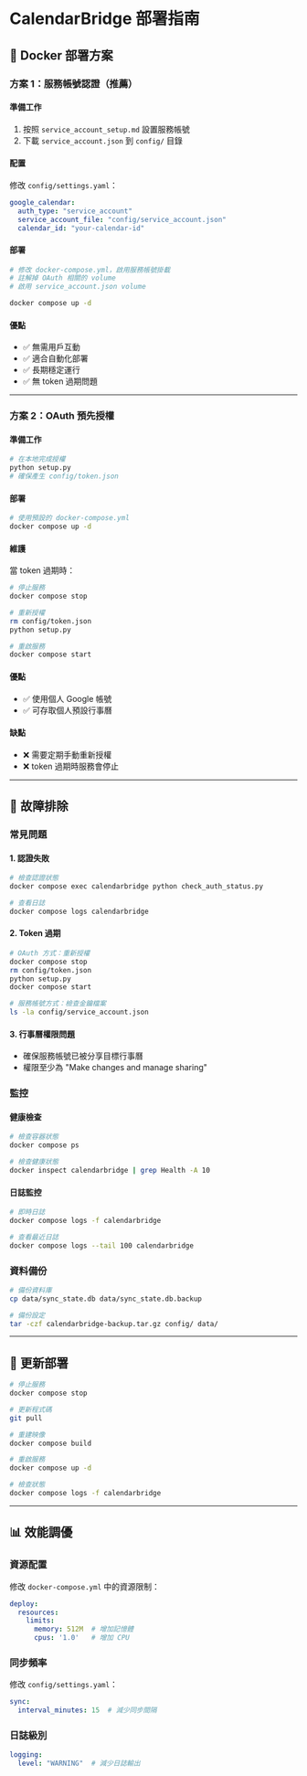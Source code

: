 # CalendarBridge 部署指南

## 🚀 Docker 部署方案

### 方案 1：服務帳號認證（推薦）

#### 準備工作
1. 按照 `service_account_setup.md` 設置服務帳號
2. 下載 `service_account.json` 到 `config/` 目錄

#### 配置
修改 `config/settings.yaml`：
```yaml
google_calendar:
  auth_type: "service_account"
  service_account_file: "config/service_account.json"
  calendar_id: "your-calendar-id"
```

#### 部署
```bash
# 修改 docker-compose.yml，啟用服務帳號掛載
# 註解掉 OAuth 相關的 volume
# 啟用 service_account.json volume

docker compose up -d
```

#### 優點
- ✅ 無需用戶互動
- ✅ 適合自動化部署
- ✅ 長期穩定運行
- ✅ 無 token 過期問題

---

### 方案 2：OAuth 預先授權

#### 準備工作
```bash
# 在本地完成授權
python setup.py
# 確保產生 config/token.json
```

#### 部署
```bash
# 使用預設的 docker-compose.yml
docker compose up -d
```

#### 維護
當 token 過期時：
```bash
# 停止服務
docker compose stop

# 重新授權
rm config/token.json
python setup.py

# 重啟服務
docker compose start
```

#### 優點
- ✅ 使用個人 Google 帳號
- ✅ 可存取個人預設行事曆

#### 缺點
- ❌ 需要定期手動重新授權
- ❌ token 過期時服務會停止

---

## 🔧 故障排除

### 常見問題

#### 1. 認證失敗
```bash
# 檢查認證狀態
docker compose exec calendarbridge python check_auth_status.py

# 查看日誌
docker compose logs calendarbridge
```

#### 2. Token 過期
```bash
# OAuth 方式：重新授權
docker compose stop
rm config/token.json
python setup.py
docker compose start

# 服務帳號方式：檢查金鑰檔案
ls -la config/service_account.json
```

#### 3. 行事曆權限問題
- 確保服務帳號已被分享目標行事曆
- 權限至少為 "Make changes and manage sharing"

### 監控

#### 健康檢查
```bash
# 檢查容器狀態
docker compose ps

# 檢查健康狀態
docker inspect calendarbridge | grep Health -A 10
```

#### 日誌監控
```bash
# 即時日誌
docker compose logs -f calendarbridge

# 查看最近日誌
docker compose logs --tail 100 calendarbridge
```

### 資料備份
```bash
# 備份資料庫
cp data/sync_state.db data/sync_state.db.backup

# 備份設定
tar -czf calendarbridge-backup.tar.gz config/ data/
```

---

## 🔄 更新部署

```bash
# 停止服務
docker compose stop

# 更新程式碼
git pull

# 重建映像
docker compose build

# 重啟服務
docker compose up -d

# 檢查狀態
docker compose logs -f calendarbridge
```

---

## 📊 效能調優

### 資源配置
修改 `docker-compose.yml` 中的資源限制：
```yaml
deploy:
  resources:
    limits:
      memory: 512M  # 增加記憶體
      cpus: '1.0'   # 增加 CPU
```

### 同步頻率
修改 `config/settings.yaml`：
```yaml
sync:
  interval_minutes: 15  # 減少同步間隔
```

### 日誌級別
```yaml
logging:
  level: "WARNING"  # 減少日誌輸出
```